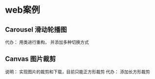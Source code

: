# web案例

## Carousel 滑动轮播图
  代办： 用类进行重构， 并添加多种切换方式
## Canvas 图片裁剪
  说明： 实现图片的裁剪和下载，目前只能正方形裁剪
  代办： 添加长方形裁剪
